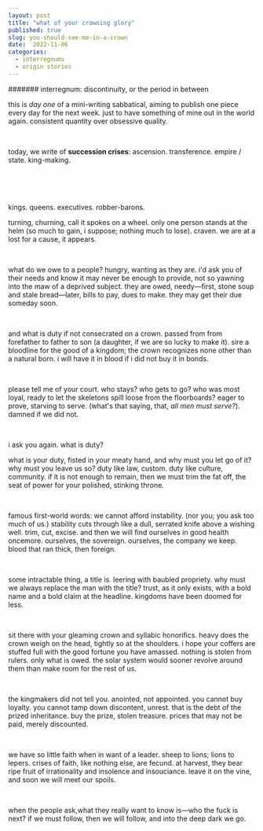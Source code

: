 ```yaml
---
layout: post
title: "what of your crowning glory"
published: true
slug: you-should-see-me-in-a-crown
date:  2022-11-06
categories:
  - interregnums
  - origin stories
---
```


####### interregnum: discontinuity, or the period in between

this is *day one* of a mini-writing sabbatical, aiming to publish one piece every day for the next week. just to have something of mine out in the world again. consistent quantity over obsessive quality. 

<br /> 

today, we write of **succession crises**: ascension. transference. empire / state. king-making. 

<!--more-->

<br />
<br />
<br />

kings. queens. executives. robber-barons. 

turning, churning, call it spokes on  a wheel. only one person stands at the helm (so much to gain, i suppose; nothing much to lose). craven. we are at a lost for a cause, it appears. 


<br />

what do we owe to a people? hungry, wanting as they are. i'd ask you of their needs and know it may never be enough to provide, not so yawning into the maw of a deprived subject. they are owed, needy—first, stone soup and stale bread—later, bills to pay, dues to make. they may get their due someday soon. 

<br />

and what is duty if not consecrated on a crown. passed from from forefather to father to son (a daughter, if we are so lucky to make it). sire a bloodline for the good of a kingdom; the crown recognizes none other than a natural born. i will have it in blood if i did not buy it in bonds. 

<br />

please tell me of your court. who stays? who gets to go? who was most loyal, ready to let the skeletons spill loose from the floorboards? eager to prove, starving to serve. (what's that saying, that, *all men must serve?*). damned if we did not. 

<br />

i ask you again. what is duty? 

what is your duty, fisted in your meaty hand, and why must you let go of it? why must you leave us so? duty like law, custom. duty like culture, community. if it is not enough to remain, then we must trim the fat off, the seat of power for your polished, stinking throne. 

<br /> 

famous first-world words: we cannot afford instability. (nor you; you ask too much of us.) stability cuts through like a dull, serrated knife above a wishing well. trim, cut, excise. and then we will find ourselves in good health oncemore. ourselves, the sovereign. ourselves, the company we keep. blood that ran thick, then foreign. 

<br /> 

some intractable thing, a title is. leering with baubled propriety. why must we always replace the man with the title? trust, as it only exists, with a bold name and a bold claim at the headline. kingdoms have been doomed for less. 

<br /> 

sit there with your gleaming crown and syllabic honorifics. heavy does the crown weigh on the head, tightly so at the shoulders. i hope your coffers are stuffed full with the good fortune you have amassed. nothing is stolen from rulers. only what is owed. the solar system would sooner revolve around them than make room for the rest of us. 

<br /> 

the kingmakers did not tell you. anointed, not appointed. you cannot buy loyalty. you cannot tamp down discontent, unrest. that is the debt of the prized inheritance. buy the prize, stolen treasure. prices that may not be paid, merely discounted.

<br /> 

we have so little faith when in want of a leader. sheep to lions; lions to lepers. crises of faith, like nothing else, are fecund. at harvest, they bear ripe fruit of irrationality and insolence and insouciance. leave it on the vine, and soon we will meet our spoils.

<br />

when the people ask,what they really want to know is—who the fuck is next? if we must follow, then we will follow, and into the deep dark we go.